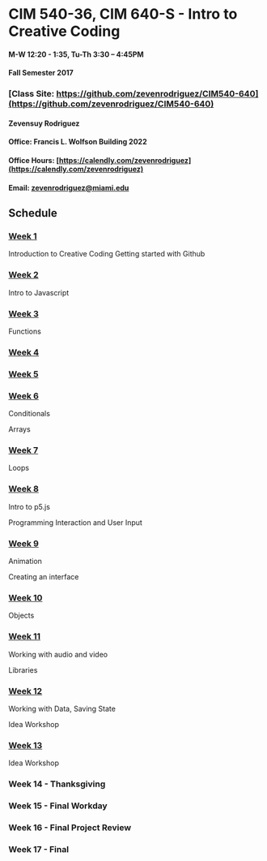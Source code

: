 # CIM 540-36, CIM 640-S - Intro to Creative Coding

#### M-W 12:20 - 1:35, Tu-Th 3:30 – 4:45PM

#### Fall Semester 2017

### [Class Site: https://github.com/zevenrodriguez/CIM540-640](https://github.com/zevenrodriguez/CIM540-640)


#### Zevensuy Rodriguez

#### Office: Francis L. Wolfson Building 2022

#### Office Hours: [https://calendly.com/zevenrodriguez](https://calendly.com/zevenrodriguez)

#### Email: zevenrodriguez@miami.edu
 
 
## Schedule

### [Week 1](https://github.com/zevenrodriguez/CIM540-640/tree/master/week1)

Introduction to Creative Coding
Getting started with Github

### [Week 2](https://github.com/zevenrodriguez/CIM540-640/tree/master/week2)

Intro to Javascript

### [Week 3](https://github.com/zevenrodriguez/CIM540-640/tree/master/week3)

Functions

### [Week 4](https://github.com/zevenrodriguez/CIM540-640/tree/master/week4)


### [Week 5](https://github.com/zevenrodriguez/CIM540-640/tree/master/week5)


### [Week 6](https://github.com/zevenrodriguez/CIM540-640/tree/master/week6)

Conditionals

Arrays


### [Week 7]()

Loops

### [Week 8]()

Intro to p5.js

Programming Interaction and User Input

### [Week 9]()

Animation

Creating an interface

### [Week 10]()

Objects

### [Week 11]()

Working with audio and video

Libraries

### [Week 12]()

Working with Data, Saving State

Idea Workshop

### [Week 13]()

Idea Workshop

### Week 14 - Thanksgiving

### Week 15 - Final Workday

### Week 16 - Final Project Review

### Week 17 - Final
